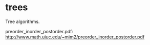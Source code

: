 trees
================

Tree algorithms.


preorder_inorder_postorder.pdf: http://www.math.uiuc.edu/~mim2/preorder_inorder_postorder.pdf



